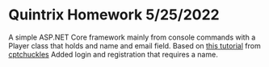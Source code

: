 # Quintrix Homework 5/25/2022
A simple ASP.NET Core framework mainly from console commands with a Player class that holds and name and email field.
Based on [this tutorial](https://grendel.world/articles/blog/tutorial/creating-asp-net-core-mvc-apps-on-linux) from [cptchuckles](https://github.com/cptchuckles/quintrix-net-2022)
Added login and registration that requires a name.